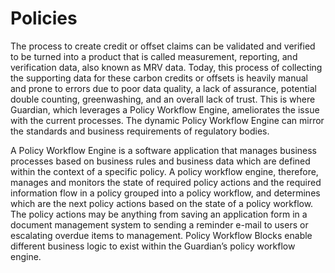 # Policies

The process to create credit or offset claims can be validated and verified to be turned into a product that is called measurement, reporting, and verification data, also known as MRV data. Today, this process of collecting the supporting data for these carbon credits or offsets is heavily manual and prone to errors due to poor data quality, a lack of assurance, potential double counting, greenwashing, and an overall lack of trust. This is where Guardian, which leverages a Policy Workflow Engine, ameliorates the issue with the current processes. The dynamic Policy Workflow Engine can mirror the standards and business requirements of regulatory bodies.

A Policy Workflow Engine is a software application that manages business processes based on business rules and business data which are defined within the context of a specific policy. A policy workflow engine, therefore, manages and monitors the state of required policy actions and the required information flow in a policy grouped into a policy workflow, and determines which are the next policy actions based on the state of a policy workflow. The policy actions may be anything from saving an application form in a document management system to sending a reminder e-mail to users or escalating overdue items to management. Policy Workflow Blocks enable different business logic to exist within the Guardian’s policy workflow engine.
